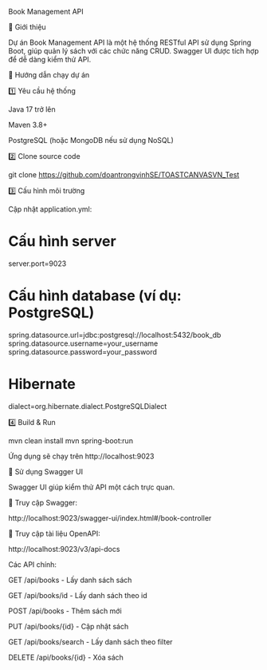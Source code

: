 Book Management API

📌 Giới thiệu

Dự án Book Management API là một hệ thống RESTful API sử dụng Spring Boot, giúp quản lý sách với các chức năng CRUD.
Swagger UI được tích hợp để dễ dàng kiểm thử API.

🚀 Hướng dẫn chạy dự án

1️⃣ Yêu cầu hệ thống

Java 17 trở lên

Maven 3.8+

PostgreSQL (hoặc MongoDB nếu sử dụng NoSQL)

2️⃣ Clone source code

git clone https://github.com/doantrongvinhSE/TOASTCANVASVN_Test

3️⃣ Cấu hình môi trường

Cập nhật application.yml:

# Cấu hình server

server.port=9023

# Cấu hình database (ví dụ: PostgreSQL)

spring.datasource.url=jdbc:postgresql://localhost:5432/book_db
spring.datasource.username=your_username
spring.datasource.password=your_password

# Hibernate

dialect=org.hibernate.dialect.PostgreSQLDialect

4️⃣ Build & Run

mvn clean install
mvn spring-boot:run

Ứng dụng sẽ chạy trên http://localhost:9023

📖 Sử dụng Swagger UI

Swagger UI giúp kiểm thử API một cách trực quan.

📌 Truy cập Swagger:

http://localhost:9023/swagger-ui/index.html#/book-controller

📌 Truy cập tài liệu OpenAPI:

http://localhost:9023/v3/api-docs

Các API chính:

GET /api/books - Lấy danh sách sách

GET /api/books/id - Lấy danh sách theo id

POST /api/books - Thêm sách mới

PUT /api/books/{id} - Cập nhật sách

GET /api/books/search - Lấy danh sách theo filter

DELETE /api/books/{id} - Xóa sách

